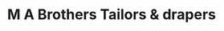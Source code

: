 ---
title: "M A Brothers Tailors & drapers"
url: /karachi/m-a-brothers-tailors-und-drapers/
shop: Allgemein
---